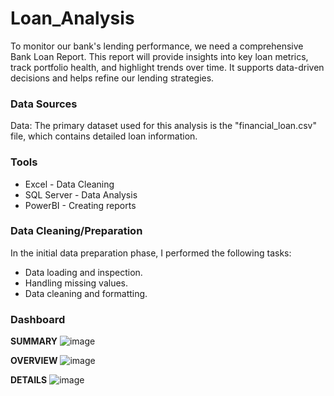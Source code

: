 # Loan_Analysis
To monitor our bank's lending performance, we need a comprehensive Bank Loan Report. This report will provide insights into key loan metrics, track portfolio health, and highlight trends over time. It supports data-driven decisions and helps refine our lending strategies.

### Data Sources

Data: The primary dataset used for this analysis is the "financial_loan.csv" file, which contains detailed loan information.

### Tools

- Excel - Data Cleaning
- SQL Server - Data Analysis
- PowerBI - Creating reports

### Data Cleaning/Preparation

In the initial data preparation phase, I performed the following tasks:

- Data loading and inspection.
- Handling missing values.
- Data cleaning and formatting.

### Dashboard
**SUMMARY**
![image](https://github.com/user-attachments/assets/7aab2552-776b-4adb-8994-6012ac4d061d)

**OVERVIEW**
![image](https://github.com/user-attachments/assets/3f8e579f-6806-4fd7-ad8e-5148b05e2c1e)

**DETAILS**
![image](https://github.com/user-attachments/assets/ea889520-1700-41dd-8481-ac64b268e108)






  
